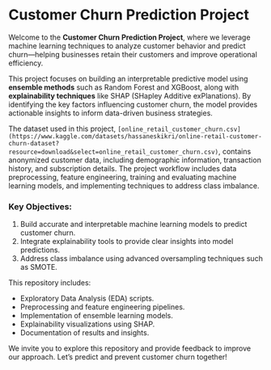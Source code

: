
# Customer Churn Prediction Project

Welcome to the **Customer Churn Prediction Project**, where we leverage machine learning techniques to analyze customer behavior and predict churn—helping businesses retain their customers and improve operational efficiency.

This project focuses on building an interpretable predictive model using **ensemble methods** such as Random Forest and XGBoost, along with **explainability techniques** like SHAP (SHapley Additive exPlanations). By identifying the key factors influencing customer churn, the model provides actionable insights to inform data-driven business strategies.

The dataset used in this project, `[online_retail_customer_churn.csv](https://www.kaggle.com/datasets/hassaneskikri/online-retail-customer-churn-dataset?resource=download&select=online_retail_customer_churn.csv)`, contains anonymized customer data, including demographic information, transaction history, and subscription details. The project workflow includes data preprocessing, feature engineering, training and evaluating machine learning models, and implementing techniques to address class imbalance.

### Key Objectives:
1. Build accurate and interpretable machine learning models to predict customer churn.
2. Integrate explainability tools to provide clear insights into model predictions.
3. Address class imbalance using advanced oversampling techniques such as SMOTE.

This repository includes:
- Exploratory Data Analysis (EDA) scripts.
- Preprocessing and feature engineering pipelines.
- Implementation of ensemble learning models.
- Explainability visualizations using SHAP.
- Documentation of results and insights.

We invite you to explore this repository and provide feedback to improve our approach. Let’s predict and prevent customer churn together!
